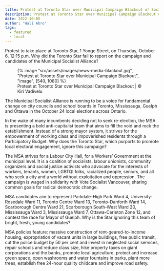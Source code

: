 ```yaml
---
title: Protest at Toronto Star over Municipal Campaign Blackout of Socialist Candidates
description: Protest at Toronto Star over Municipal Campaign Blackout of Socialist Candidates
date: 2022-10-05
author: "Wali Abro"
tags:
  - featured
  - local
---
```


Protest to take place at Toronto Star, 1 Yonge Street, on Thursday, October 6, 12:15 p.m. Why did the Toronto Star fail to report on the campaign and candidates of the Municipal Socialist Alliance?

<!-- excerpt -->

<figure>
{% image "src/assets/images/news-media-blackout.jpg", "Protest at Toronto Star over Municipal Campaign Blackout", "image", [540, 1080] %}
<figcaption>Protest at Toronto Star over Municipal Campaign Blackout | © Kiri Vadivelu</figcaption>
</figure>

The Municipal Socialist Alliance is running to be a voice for fundamental change on city councils and school boards in Toronto, Mississauga, Guelph and Ottawa in the October 24 local elections across Ontario.

In the wake of many incumbents deciding not to seek re-election, the MSA is presenting a bold anti-capitalist team that aims to fill the void and rock the establishment. Instead of a strong mayor system, it strives for the empowerment of working class and impoverished residents through a Participatory Budget. Why does the Toronto Star, which purports to promote local electoral engagement, ignore this campaign?

The MSA strives for a Labour City Hall, for a Workers’ Government at the municipal level. It is a coalition of socialists, labour unionists, community organizers and social justice activists who advocate for the interests of workers, tenants, women, LGBTQI folks, racialized people, seniors, and all who seek a city and a world without exploitation and oppression. The campaign is waged in solidarity with Vote Socialist Vancouver, sharing common goals for radical democratic change.

MSA candidates aim to represent Parkdale-High Park Ward 4, University-Rosedale Ward 11, Toronto Centre Ward 13, Toronto-Danforth Ward 14, Scarborough Centre Ward 21, Scarborough South-West Ward 20, Mississauga Ward 3, Mississauga Ward 7, Ottawa-Carleton Zone 12, and contest the race for Mayor of Guelph. Why is the Star ignoring this team of bright, fresh, young candidates?

MSA policies feature: massive construction of rent-geared-to-income housing, expropriation of vacant units in large buildings, free public transit, cut the police budget by 50 per cent and invest in neglected social services, repair schools and reduce class size, hike property taxes on giant corporations and the banks, promote local agriculture, protect and increase green space, open washrooms and water fountains in parks, plant more trees, establish free 24-hour quality childcare and improve road safety.
